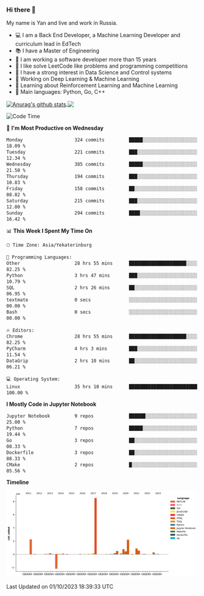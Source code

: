 ### Hi there 👋

My name is Yan and live and work in Russia.

- 💻 I am a Back End Developer, a Machine Learning Developer and curriculum lead in EdTech
- 📚 I have a Master of Engineering
- 🤔 I am working a software developer more than 15 years
- 🌱 I like solve LeetCode like problems and programming competitions
- 📝 I have a strong interest in Data Science and Control systems
- 🔭 Working on Deep Learning & Machine Learning
- 🌱 Learning about Reinforcement Learning and Machine Learning
- 🌟 Main languages: Python, Go, C++

<!--


**yanchick/yanchick** is a ✨ _special_ ✨ repository because its `README.md` (this file) appears on your GitHub profile.

Here are some ideas to get you started:

- I am a self taught Full Stack Developer and a Machine Learning Developer
- 🌱 I’m currently learning ...
- 👯 I’m looking to collaborate on ...
- 🤔 I’m looking for help with ...
- 💬 Ask me about ...
- 📫 How to reach me: ...
- 😄 Pronouns: ...
- ⚡ Fun fact: ...

-->


<a href="https://github.com/anuraghazra/github-readme-stats">
    <img align="center" src="https://github-readme-stats.vercel.app/api?username=yanchick&count_private=true" alt="Anurag's github stats" />
</a>
<a href="https://github.com/anuraghazra/github-readme-stats">
    <img align="center" src="https://github-readme-stats.vercel.app/api/top-langs/?username=yanchick&hide=javascript,html,CSS" />
</a>

<!--START_SECTION:waka-->
![Code Time](http://img.shields.io/badge/Code%20Time-883%20hrs%2029%20mins-blue)

📅 **I'm Most Productive on Wednesday** 

```text
Monday                   324 commits         █████░░░░░░░░░░░░░░░░░░░░   18.09 % 
Tuesday                  221 commits         ███░░░░░░░░░░░░░░░░░░░░░░   12.34 % 
Wednesday                385 commits         █████░░░░░░░░░░░░░░░░░░░░   21.50 % 
Thursday                 194 commits         ███░░░░░░░░░░░░░░░░░░░░░░   10.83 % 
Friday                   158 commits         ██░░░░░░░░░░░░░░░░░░░░░░░   08.82 % 
Saturday                 215 commits         ███░░░░░░░░░░░░░░░░░░░░░░   12.00 % 
Sunday                   294 commits         ████░░░░░░░░░░░░░░░░░░░░░   16.42 % 
```


📊 **This Week I Spent My Time On** 

```text
🕑︎ Time Zone: Asia/Yekaterinburg

💬 Programming Languages: 
Other                    28 hrs 55 mins      █████████████████████░░░░   82.25 % 
Python                   3 hrs 47 mins       ███░░░░░░░░░░░░░░░░░░░░░░   10.79 % 
SQL                      2 hrs 26 mins       ██░░░░░░░░░░░░░░░░░░░░░░░   06.95 % 
textmate                 0 secs              ░░░░░░░░░░░░░░░░░░░░░░░░░   00.00 % 
Bash                     0 secs              ░░░░░░░░░░░░░░░░░░░░░░░░░   00.00 % 

🔥 Editors: 
Chrome                   28 hrs 55 mins      █████████████████████░░░░   82.25 % 
PyCharm                  4 hrs 3 mins        ███░░░░░░░░░░░░░░░░░░░░░░   11.54 % 
DataGrip                 2 hrs 10 mins       ██░░░░░░░░░░░░░░░░░░░░░░░   06.21 % 

💻 Operating System: 
Linux                    35 hrs 10 mins      █████████████████████████   100.00 % 
```

**I Mostly Code in Jupyter Notebook** 

```text
Jupyter Notebook         9 repos             ██████░░░░░░░░░░░░░░░░░░░   25.00 % 
Python                   7 repos             █████░░░░░░░░░░░░░░░░░░░░   19.44 % 
Go                       3 repos             ██░░░░░░░░░░░░░░░░░░░░░░░   08.33 % 
Dockerfile               3 repos             ██░░░░░░░░░░░░░░░░░░░░░░░   08.33 % 
CMake                    2 repos             █░░░░░░░░░░░░░░░░░░░░░░░░   05.56 % 
```



**Timeline**

![Lines of Code chart](https://raw.githubusercontent.com/yanchick/yanchick/main/assets/bar_graph.png)


 Last Updated on 01/10/2023 18:39:33 UTC
<!--END_SECTION:waka-->

